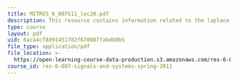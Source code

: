```yaml
---
title: MITRES_6_007S11_lec20.pdf
description: This resource contains information related to the laplace transform.
type: course
layout: pdf
uid: 6aca4cf8d91451782f670607fabdb0b5
file_type: application/pdf
file_location: >-
  https://open-learning-course-data-production.s3.amazonaws.com/res-6-007-signals-and-systems-spring-2011/6aca4cf8d91451782f670607fabdb0b5_MITRES_6_007S11_lec20.pdf
course_id: res-6-007-signals-and-systems-spring-2011
---
```

